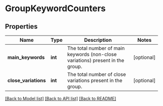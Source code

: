 # GroupKeywordCounters

## Properties
Name | Type | Description | Notes
------------ | ------------- | ------------- | -------------
**main_keywords** | **int** | The total number of main keywords (non-close variations) present in the group. | [optional] 
**close_variations** | **int** | The total number of close variations present in the group. | [optional] 

[[Back to Model list]](../README.md#documentation-for-models) [[Back to API list]](../README.md#documentation-for-api-endpoints) [[Back to README]](../README.md)

